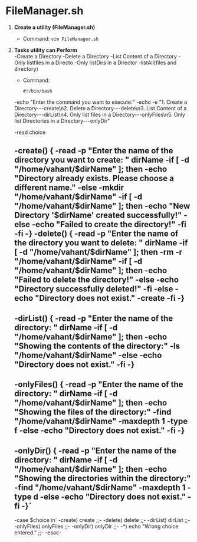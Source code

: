 # FileManager.sh


1. **Create a utility (FileManager.sh)**
    - Command: `vim FileManager.sh`


2.  **Tasks utility can Perform**  
    -Create a Directory
    -Delete a Directory
    -List Content of a Directory
    -Only listfiles in a Directo
    -Only listDirs in a Director
    -listAll(files and directory)

    - Command: 

        `#!/bin/bash`

    -echo "Enter the command you want to execute:"
    -echo -e "1. Create a Directory---create\n2. Delete a Directory---delete\n3. List Content of a Directory---dirList\n4. Only list files in a Directory---onlyFiles\n5. Only list Directories in a Directory---onlyDir"

    -read choice

    -create() {
    -read -p "Enter the name of the directory you want to create: " dirName
        -if [ -d "/home/vahant/$dirName" ]; then
            -echo "Directory already exists. Please choose a different name."
        -else
        -mkdir "/home/vahant/$dirName"
        -if [ -d "/home/vahant/$dirName" ]; then
                -echo "New Directory '$dirName' created successfully!"
            -else
            -echo "Failed to create the directory!"
            -fi
        -fi
    -}
    -delete() {
        -read -p "Enter the name of the directory you want to delete: " dirName
        -if [ -d "/home/vahant/$dirName" ]; then
            -rm -r "/home/vahant/$dirName"
            -if [ -d "/home/vahant/$dirName" ]; then
                -echo "Failed to delete the directory!"
            -else
                -echo "Directory successfully deleted!"
            -fi
        -else
            -echo "Directory does not exist."
            -create
        -fi
    -}
    -
    -dirList() {
        -read -p "Enter the name of the directory: " dirName
        -if [ -d "/home/vahant/$dirName" ]; then
            -echo "Showing the contents of the directory:"
            -ls "/home/vahant/$dirName"
        -else
            -echo "Directory does not exist."
        -fi
    -}
    -
    -onlyFiles() {
        -read -p "Enter the name of the directory: " dirName
        -if [ -d "/home/vahant/$dirName" ]; then
            -echo "Showing the files of the directory:"
            -find "/home/vahant/$dirName" -maxdepth 1 -type f
        -else
            -echo "Directory does not exist."
        -fi
    -}
    -
    -onlyDir() {
        -read -p "Enter the name of the directory: " dirName
    -if [ -d "/home/vahant/$dirName" ]; then
        -echo "Showing the directories within the directory:"
        -find "/home/vahant/$dirName" -maxdepth 1 -type d
    -else
        -echo "Directory does not exist."
    -fi
    -}`
    -
    -case $choice in`
        -create) create ;;-
        -delete) delete ;;-
        -dirList) dirList ;;-
        -onlyFiles) onlyFiles ;;-
        -onlyDir) onlyDir ;;-
        -*) echo "Wrong choice entered." ;;-
    -esac-
